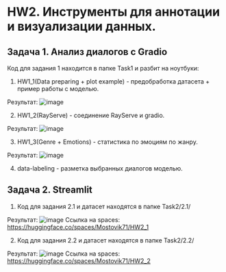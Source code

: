 # HW2. Инструменты для аннотации и визуализации данных.
## Задача 1. Анализ диалогов с Gradio
Код для задания 1 находится в папке Task1 и разбит на ноутбуки:
1) HW1_1(Data preparing + plot example) - предобработка датасета + пример работы с моделью.

Результат:
![image](https://github.com/Mostovik71/DLFRAMEHW2/assets/56130198/b2bb45ad-21c0-4edb-a76e-adbbf29def4b)

2) HW1_2(RayServe) - соединение RayServe и gradio.

Результат:
![image](https://github.com/Mostovik71/DLFRAMEHW2/assets/56130198/faf42698-eb21-4e0d-aa9a-bad5c5ea4127)

3) HW1_3(Genre + Emotions) - статистика по эмоциям по жанру.

Результат:
![image](https://github.com/Mostovik71/DLFRAMEHW2/assets/56130198/e562e6ab-1fd2-431e-b8db-2490f34e602f)

4) data-labeling - разметка выбранных диалогов моделью.

## Задача 2. Streamlit
1) Код для задания 2.1 и датасет находятся в папке Task2/2.1/

Результат:
![image](https://github.com/Mostovik71/DLFRAMEHW2/assets/56130198/dcf0c0f4-b300-428a-b3ea-f33cbb282171)
Ссылка на spaces: https://huggingface.co/spaces/Mostovik71/HW2_1

2) Код для задания 2.2 и датасет находятся в папке Task2/2.2/

Результат:
![image](https://github.com/Mostovik71/DLFRAMEHW2/assets/56130198/78cc05be-b8e8-47ae-8fa9-c07298941fd4)
Ссылка на spaces: https://huggingface.co/spaces/Mostovik71/HW2_2
